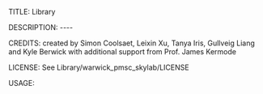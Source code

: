 TITLE: Library


DESCRIPTION: ----


CREDITS: created by Simon Coolsaet, Leixin Xu, Tanya Iris, Gullveig Liang and Kyle Berwick with additional support from Prof. James Kermode


LICENSE: See Library/warwick_pmsc_skylab/LICENSE

USAGE: 
